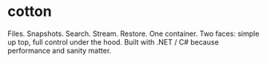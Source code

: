 # cotton
Files. Snapshots. Search. Stream. Restore. One container. Two faces: simple up top, full control under the hood. Built with .NET / C# because performance and sanity matter.
